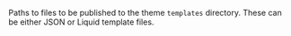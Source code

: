 Paths to files to be published to the theme `templates` directory. These can be either JSON or Liquid template files.